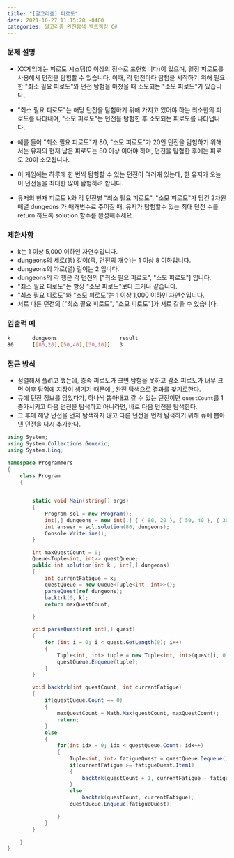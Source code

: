 ```yaml
---
title: "[알고리즘] 피로도"
date: 2021-10-27 11:15:28 -0400
categories: 알고리즘 완전탐색 백트랙킹 C#
---
```


### 문제 설명

- XX게임에는 피로도 시스템(0 이상의 정수로 표현합니다)이 있으며, 일정 피로도를 사용해서 던전을 탐험할 수 있습니다. 이때, 각 던전마다 탐험을 시작하기 위해 필요한 "최소 필요 피로도"와 던전 탐험을 마쳤을 때 소모되는 "소모 피로도"가 있습니다.
- "최소 필요 피로도"는 해당 던전을 탐험하기 위해 가지고 있어야 하는 최소한의 피로도를 나타내며, "소모 피로도"는 던전을 탐험한 후 소모되는 피로도를 나타냅니다.
-  예를 들어 "최소 필요 피로도"가 80, "소모 피로도"가 20인 던전을 탐험하기 위해서는 유저의 현재 남은 피로도는 80 이상 이어야 하며, 던전을 탐험한 후에는 피로도 20이 소모됩니다.

- 이 게임에는 하루에 한 번씩 탐험할 수 있는 던전이 여러개 있는데, 한 유저가 오늘 이 던전들을 최대한 많이 탐험하려 합니다.
- 유저의 현재 피로도 k와 각 던전별 "최소 필요 피로도", "소모 피로도"가 담긴 2차원 배열 dungeons 가 매개변수로 주어질 때, 유저가 탐험할수 있는 최대 던전 수를 return 하도록 solution 함수를 완성해주세요.

### 제한사항

- k는 1 이상 5,000 이하인 자연수입니다.
- dungeons의 세로(행) 길이(즉, 던전의 개수)는 1 이상 8 이하입니다.
- dungeons의 가로(열) 길이는 2 입니다.
- dungeons의 각 행은 각 던전의 ["최소 필요 피로도", "소모 피로도"] 입니다.
- "최소 필요 피로도"는 항상 "소모 피로도"보다 크거나 같습니다.
- "최소 필요 피로도"와 "소모 피로도"는 1 이상 1,000 이하인 자연수입니다.
- 서로 다른 던전의 ["최소 필요 피로도", "소모 피로도"]가 서로 같을 수 있습니다.


### 입출력 예

```sh
k	    dungeons	                result
80	    [[80,20],[50,40],[30,10]]	3
```

### 접근 방식

- 정렬해서 풀려고 했는데, 충족 피로도가 크면 탐험을 못하고 감소 피로도가 너무 크면 이후 탐험에 지장이 생기기 때문에,, 완전 탐색으로 결과를 찾기로한다.
- 큐에 던전 정보를 담았다가, 하나씩 뽑아내고 갈 수 있는 던전이면 `questCount`를 1 증가시키고 다음 던전을 탐색하고 아니라면, 바로 다음 던전을 탐색한다.
- 그 후에 해당 던전을 먼저 탐색하지 않고 다른 던전을 먼저 탐색하기 위해 큐에 뽑아낸 던전을 다시 추가한다.



```csharp
using System;
using System.Collections.Generic;
using System.Linq;

namespace Programmers
{
    class Program
    {


        static void Main(string[] args)
        {
            Program sol = new Program();
            int[,] dungeons = new int[,] { { 80, 20 }, { 50, 40 }, { 30, 10 } };
            int answer = sol.solution(80, dungeons);
            Console.WriteLine();
        }

        int maxQuestCount = 0;
        Queue<Tuple<int, int>> questQueue;
        public int solution(int k , int[,] dungeons)
        {
            int currentFatigue = k;
            questQueue = new Queue<Tuple<int, int>>();
            parseQuest(ref dungeons);
            backtrk(0, k);
            return maxQuestCount;

        }

        void parseQuest(ref int[,] quest)
        {
            for (int i = 0; i < quest.GetLength(0); i++)
            {
                Tuple<int, int> tuple = new Tuple<int, int>(quest[i, 0], quest[i, 1]);
                questQueue.Enqueue(tuple);
            }
        }

        void backtrk(int questCount, int currentFatigue)
        {
            if(questQueue.Count == 0)
            {
                maxQuestCount = Math.Max(questCount, maxQuestCount);
                return;
            }
            else
            {
                for(int idx = 0; idx < questQueue.Count; idx++)
                {
                    Tuple<int, int> fatigueQuest = questQueue.Dequeue();
                    if(currentFatigue >= fatigueQuest.Item1)
                    {
                        backtrk(questCount + 1, currentFatigue - fatigueQuest.Item2);
                    }
                    else
                        backtrk(questCount, currentFatigue);
                    questQueue.Enqueue(fatigueQuest);

                }
            }
        }

    }
}
```

